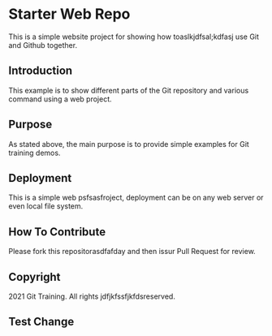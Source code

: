 # Starter Web Repo

This is a simple website project for showing how toaslkjdfsal;kdfasj use Git 
and Github together.

## Introduction

This example is to show different parts of the Git repository
and various command using a web project.

## Purpose

As stated above, the main purpose is to provide simple
examples for Git training demos.

## Deployment

This is a simple web psfsasfroject, deployment can be on any
web server or even local file system.

## How To Contribute

Please fork this repositorasdfafday and then issur Pull Request for review.

## Copyright
2021 Git Training. All rights jdfjkfssfjkfdsreserved.

## Test Change
